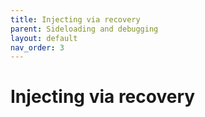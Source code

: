 ```yaml
---
title: Injecting via recovery
parent: Sideloading and debugging
layout: default
nav_order: 3
---
```

# Injecting via recovery